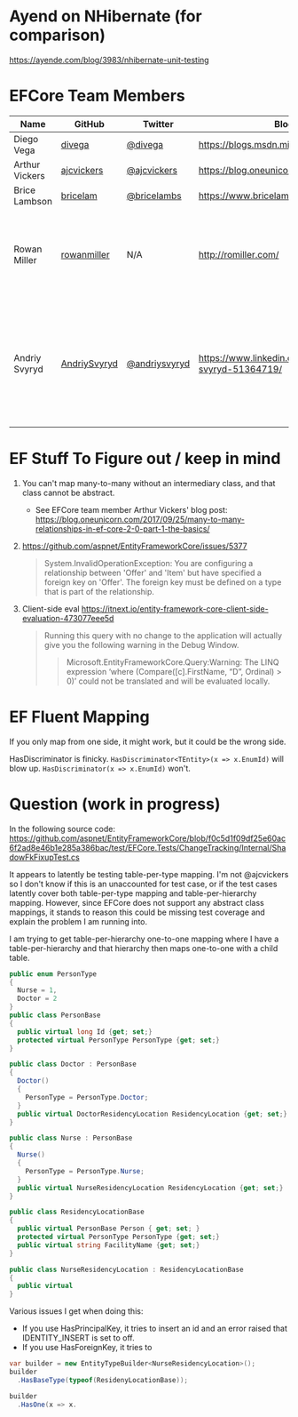 # Ayend on NHibernate (for comparison)

https://ayende.com/blog/3983/nhibernate-unit-testing

# EFCore Team Members

| Name | GitHub | Twitter | Blog | Notes |
| ---- | ------ | ------- | ---- | ----- |
| Diego Vega | [divega](https://github.com/divega) | [@divega](https://twitter.com/divega) | https://blogs.msdn.microsoft.com/diego/ | N/A |
| Arthur Vickers | [ajcvickers](https://github.com/ajcvickers) | [@ajcvickers](https://twitter.com/ajcvickers) | https://blog.oneunicorn.com/ | Program Manager |
| Brice Lambson | [bricelam](https://github.com/bricelam) | [@bricelambs](https://twitter.com/bricelambs) | https://www.bricelam.net/ | N/A |
| Rowan Miller | [rowanmiller](https://github.com/rowanmiller) | N/A | http://romiller.com/ | Former Program Manager of Entity Framework<br/> [Left team in 2017; still works on .NET](https://romiller.com/2017/03/06/im-leaving-the-ef-team/) <br />Appears to be [mind behind EF Code First Migrations](https://channel9.msdn.com/Blogs/EF/Migrations-Under-the-Hood) |
| Andriy Svyryd | [AndriySvyryd](https://github.com/AndriySvyryd) | [@andriysvyryd](https://twitter.com/andriysvyryd) | https://www.linkedin.com/in/andriy-svyryd-51364719/ | Entity Framework team member since November 2010. Has done work on model building and ensuring infinite recursion does not happen, and other sanity checks like [conflicting ForeignKeyAttributes](https://github.com/aspnet/EntityFrameworkCore/commit/3191ff3d1e4f1e14b2fd1a283af85ed6f60b3f4f). |

# EF Stuff To Figure out / keep in mind

1. You can't map many-to-many without an intermediary class, and that class cannot be abstract.
    - See EFCore team member Arthur Vickers' blog post: https://blog.oneunicorn.com/2017/09/25/many-to-many-relationships-in-ef-core-2-0-part-1-the-basics/

2. https://github.com/aspnet/EntityFrameworkCore/issues/5377
    > System.InvalidOperationException: You are configuring a relationship between 'Offer' and 'Item' but have specified a foreign key on 'Offer'. The foreign key must be defined on a type that is part of the relationship.
3. Client-side eval https://itnext.io/entity-framework-core-client-side-evaluation-473077eee5d
    > Running this query with no change to the application will actually give you the following warning in the Debug Window.
    > 
    > > Microsoft.EntityFrameworkCore.Query:Warning: The LINQ expression ‘where (Compare([c].FirstName, “D”, Ordinal) > 0)’ could not be translated and will be evaluated locally.

# EF Fluent Mapping

If you only map from one side, it might work, but it could be the wrong side.

HasDiscriminator is finicky.  `HasDiscriminator<TEntity>(x => x.EnumId)` will blow up.  `HasDiscriminator(x => x.EnumId)` won't.
   
# Question (work in progress)

In the following source code: https://github.com/aspnet/EntityFrameworkCore/blob/f0c5d1f09df25e60ac6f2ad8e46b1e285a386bac/test/EFCore.Tests/ChangeTracking/Internal/ShadowFkFixupTest.cs

It appears to latently be testing table-per-type mapping. I'm not @ajcvickers  so I don't know if this is an unaccounted for test case, or if the test cases latently cover both table-per-type mapping and table-per-hierarchy mapping.  However, since EFCore does not support any abstract class mappings, it stands to reason this could be missing test coverage and explain the problem I am running into.

I am trying to get table-per-hierarchy one-to-one mapping where I have a table-per-hierarchy and that hierarchy then maps one-to-one with a child table.

```csharp
public enum PersonType
{
  Nurse = 1,
  Doctor = 2
}
public class PersonBase
{
  public virtual long Id {get; set;}
  protected virtual PersonType PersonType {get; set;}
}

public class Doctor : PersonBase
{
  Doctor()
  {
    PersonType = PersonType.Doctor;
  }
  public virtual DoctorResidencyLocation ResidencyLocation {get; set;}
}

public class Nurse : PersonBase
{
  Nurse()
  {
    PersonType = PersonType.Nurse;
  }
  public virtual NurseResidencyLocation ResidencyLocation {get; set;}
}

public class ResidencyLocationBase
{
  public virtual PersonBase Person { get; set; }
  protected virtual PersonType PersonType {get; set;}
  public virtual string FacilityName {get; set;}
}

public class NurseResidencyLocation : ResidencyLocationBase
{
  public virtual 
}
```

Various issues I get when doing this:
- If you use HasPrincipalKey, it tries to insert an id and an error raised that IDENTITY_INSERT is set to off.
- If you use HasForeignKey, it tries to 

```csharp
var builder = new EntityTypeBuilder<NurseResidencyLocation>();
builder
  .HasBaseType(typeof(ResidenyLocationBase));

builder
  .HasOne(x => x.

```
